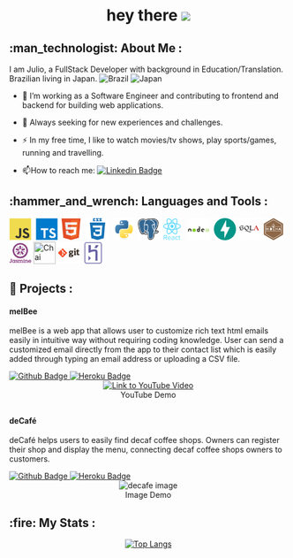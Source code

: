 <div align="center">
  <h1>
    hey there 
    <img src="https://media.giphy.com/media/hvRJCLFzcasrR4ia7z/giphy.gif" width="30px"/>
  </h1>
</div>

<h2> :man_technologist: About Me :</h2>
  I am Julio, a FullStack Developer with background in Education/Translation. Brazilian living in Japan.
  <img src="https://upload.wikimedia.org/wikipedia/en/thumb/0/05/Flag_of_Brazil.svg/1280px-Flag_of_Brazil.svg.png" title="Brazil" alt="Brazil" width="15" height="10"/> 
  <img src="https://upload.wikimedia.org/wikipedia/en/thumb/9/9e/Flag_of_Japan.svg/1280px-Flag_of_Japan.svg.png" title="Japan" alt="Japan" width="15" height="10"/>
  
- :telescope: I’m working as a Software Engineer and contributing to frontend and backend for building web applications.

- :seedling: Always seeking for new experiences and challenges.

- :zap: In my free time, I like to watch movies/tv shows, play sports/games, running and travelling.

- :mailbox:How to reach me: [![Linkedin Badge](https://img.shields.io/badge/-julio-blue?style=flat&logo=Linkedin&logoColor=white)](https://www.linkedin.com/in/julioquiezi/)

<h2> :hammer_and_wrench: Languages and Tools :</h2>

<div>
  <img src="https://github.com/devicons/devicon/blob/master/icons/javascript/javascript-original.svg" title="JavaScript" alt="JavaScript" width="40" height="40"/>&nbsp;
  <img src="https://raw.githubusercontent.com/devicons/devicon/1119b9f84c0290e0f0b38982099a2bd027a48bf1/icons/typescript/typescript-original.svg" title="TypeScript" **alt="TypeScript" width="40" height="40"/>
  <img src="https://github.com/devicons/devicon/blob/master/icons/html5/html5-original.svg" title="HTML5" alt="HTML" width="40" height="40"/>&nbsp;
  <img src="https://github.com/devicons/devicon/blob/master/icons/css3/css3-plain-wordmark.svg"  title="CSS3" alt="CSS" width="40" height="40"/>&nbsp;
  <img src="https://raw.githubusercontent.com/devicons/devicon/1119b9f84c0290e0f0b38982099a2bd027a48bf1/icons/python/python-original.svg" title="Python" **alt="Python" width="40" height="40"/>
  <img src="https://raw.githubusercontent.com/devicons/devicon/1119b9f84c0290e0f0b38982099a2bd027a48bf1/icons/postgresql/postgresql-original.svg" title="PostgreSQL" **alt="PostgreSQL" width="40" height="40"/>
  <img src="https://github.com/devicons/devicon/blob/master/icons/react/react-original-wordmark.svg" title="React" alt="React" width="40" height="40"/>&nbsp;
  <img src="https://github.com/devicons/devicon/blob/master/icons/nodejs/nodejs-original-wordmark.svg" title="NodeJS" alt="NodeJS" width="40" height="40"/>&nbsp;
  <img src="https://raw.githubusercontent.com/devicons/devicon/1119b9f84c0290e0f0b38982099a2bd027a48bf1/icons/fastapi/fastapi-original.svg" title="FastAPI" **alt="FastAPI" width="40" height="40"/>
   <img src="https://raw.githubusercontent.com/devicons/devicon/1119b9f84c0290e0f0b38982099a2bd027a48bf1/icons/sqlalchemy/sqlalchemy-original.svg" title="SQLAlchemy" **alt="SQLAlchemy" width="40" height="40"/>
  <img src="https://raw.githubusercontent.com/devicons/devicon/1119b9f84c0290e0f0b38982099a2bd027a48bf1/icons/mocha/mocha-plain.svg" title="Mocha" **alt="Mocha" width="40" height="40"/>
  <img src="https://raw.githubusercontent.com/devicons/devicon/1119b9f84c0290e0f0b38982099a2bd027a48bf1/icons/jasmine/jasmine-plain-wordmark.svg" title="Jasmine" **alt="Jasmine" width="40" height="40"/>
  <img src="https://seeklogo.com/images/C/chai-logo-F349805F7D-seeklogo.com.png" title="Chai" **alt="Chai" width="40" height="40"/>
  <img src="https://github.com/devicons/devicon/blob/master/icons/git/git-original-wordmark.svg" title="Git" **alt="Git" width="40" height="40"/>
  <img src="https://github.com/devicons/devicon/blob/master/icons/heroku/heroku-original.svg" title="Heroku" **alt="Heroku" width="40" height="40"/>
</div>

<h2> 📝 Projects :</h2>

#### melBee
melBee is a web app that allows user to customize rich text html emails easily in intuitive way without requiring coding knowledge. User can send a customized email directly from the app to their contact list which is easily added through typing an email address or uploading a CSV file.
<div id="badges">
  <a href="https://github.com/melBee-newsletter/melBee">
    <img src="https://img.shields.io/badge/GitHub-black?style=for-the-badge&logo=github&logoColor=white" alt="Github Badge"/>
  </a>
  <a href="https://melbee.herokuapp.com/">
    <img src="https://img.shields.io/badge/heroku-purple?style=for-the-badge&logo=heroku&logoColor=white" alt="Heroku Badge"/>
  </a>
</div>
<div align="center">
  <a href="https://www.youtube.com/embed/Bj7EGQSIuTE?controls=0" target="_blank">
    <img width="500" alt="Link to YouTube Video" src="https://user-images.githubusercontent.com/97425307/192698075-bc402874-2da2-413b-9a5a-95df30572dd8.png">
  </a>
  <br>
  YouTube Demo
</div>

<h2></h2>

#### deCafé
deCafé helps users to easily find decaf coffee shops. Owners can register their shop and display the menu, connecting decaf coffee shops owners to customers.
<div id="badges">
  <a href="https://github.com/Takashicc/decafe">
    <img src="https://img.shields.io/badge/GitHub-black?style=for-the-badge&logo=github&logoColor=white" alt="Github Badge"/>
  </a>
  <a href="https://decafe.vercel.app/">
    <img src="https://img.shields.io/badge/heroku-purple?style=for-the-badge&logo=heroku&logoColor=white" alt="Heroku Badge"/>
  </a>
</div>
<div align="center">
  <img src="https://github.com/Takashicc/decafe/blob/main/docs/images/decafe_screenshot.png" img width="500" alt="decafe image">
  <br>
  Image Demo
</div>


<h2> :fire: My Stats :</h2>
<div align=center>

  [![Top Langs](https://github-readme-stats.vercel.app/api/top-langs/?username=julioqui&layout=compact&theme=vision-friendly-dark)](https://github.com/anuraghazra/github-readme-stats)
</div>
